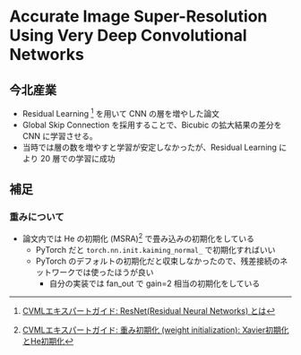 # Accurate Image Super-Resolution Using Very Deep Convolutional Networks

## 今北産業

* Residual Learning [^ResNet] を用いて CNN の層を増やした論文
* Global Skip Connection を採用することで、Bicubic の拡大結果の差分を CNN に学習させる。
* 当時では層の数を増やすと学習が安定しなかったが、Residual Learning により 20 層での学習に成功

[^ResNet]: [CVMLエキスパートガイド: ResNet(Residual Neural Networks) とは](https://cvml-expertguide.net/terms/dl/cnn/cnn-backbone/resnet/)

## 補足

### 重みについて

* 論文内では He の初期化 (MSRA)[^init] で畳み込みの初期化をしている
  * PyTorch だと `torch.nn.init.kaiming_normal_` で初期化すればいい
  * PyTorch のデフォルトの初期化だと収束しなかったので、残差接続のネットワークでは使ったほうが良い
    * 自分の実装では fan_out で gain=2 相当の初期化をしている

[^init]: [CVMLエキスパートガイド: 重み初期化 (weight initialization): Xavier初期化とHe初期化](https://cvml-expertguide.net/terms/dl/optimization/weight-initialization/)
